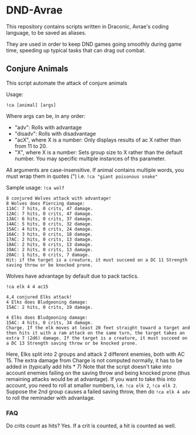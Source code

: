 # DND-Avrae

This repository contains scripts written in Draconic, Avrae's coding language, to be saved as aliases.

They are used in order to keep DND games going smoothly during game time, speeding up typical tasks that can drag out combat.

## Conjure Animals

This script automate the attack of conjure animals

Usage:
```
!ca [animal] [args]
```
Where args can be, in any order:
* "adv": Rolls with advantage
* "disadv": Rolls with disadvantage
* "acX", where X is a number: Only displays results of ac X rather than from 11 to 20.
* "X", where X is a number: Sets group size to X rather than the default number. You may specific multiple instances of ths parameter.

All arguments are case-insensitive.
If animal contains multiple words, you must wrap them in quotes (") i.e. `!ca "giant poisonous snake"`

Sample usage:
`!ca wolf`
```
8 conjured Wolves attack with advantage!
8 Wolves does Piercing damage:
11AC: 7 hits, 0 crits, 47 damage.
12AC: 7 hits, 0 crits, 47 damage.
13AC: 6 hits, 0 crits, 37 damage.
14AC: 5 hits, 0 crits, 32 damage.
15AC: 4 hits, 0 crits, 24 damage.
16AC: 3 hits, 0 crits, 18 damage.
17AC: 2 hits, 0 crits, 13 damage.
18AC: 2 hits, 0 crits, 13 damage.
19AC: 2 hits, 0 crits, 13 damage.
20AC: 1 hits, 0 crits, 7 damage.
Hit: if the target is a creature, it must succeed on a DC 11 Strength saving throw or be knocked prone.
```
Wolves have advantage by default due to pack tactics.

`!ca elk 4 4 ac15`
```
4,4 conjured Elks attack!
4 Elks does Bludgeoning damage:
15AC: 2 hits, 0 crits, 19 damage.

4 Elks does Bludgeoning damage:
15AC: 4 hits, 0 crits, 34 damage.
Charge. If the elk moves at least 20 feet straight toward a target and then hits it with a ram attack on the same turn, the target takes an extra 7 (2d6) damage. If the target is a creature, it must succeed on a DC 13 Strength saving throw or be knocked prone.
```
Here, Elks split into 2 groups and attack 2 different enemies, both with AC 15.
The extra damage from Charge is not computed normally, it has to be added in (typically add hits * 7)
Note that the script doesn't take into account enemies failing on the saving throw and being knocked prone (thus remaining attacks would be at advantage). If you want to take this into account, you need to roll at smaller numbers, i.e. `!ca elk 2`, `!ca elk 2`. Suppose the 2nd group causes a failed saving throw, then do `!ca elk 4 adv` to roll the reminader with advantage.

### FAQ
Do crits count as hits?
Yes. If a crit is counted, a hit is counted as well.